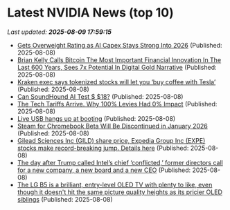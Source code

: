 # Latest NVIDIA News (top 10)
_Last updated: **2025-08-09 17:59:15**_

- [Gets Overweight Rating as AI Capex Stays Strong Into 2026](https://biztoc.com/x/cd853fba3031c657) (Published: 2025-08-08)
- [Brian Kelly Calls Bitcoin The Most Important Financial Innovation In The Last 600 Years, Sees 7x Potential In Digital Gold Narrative](https://finance.yahoo.com/news/brian-kelly-calls-bitcoin-most-173103483.html) (Published: 2025-08-08)
- [Kraken exec says tokenized stocks will let you ‘buy coffee with Tesla’](https://www.thestreet.com/crypto/markets/kraken-exec-says-tokenized-stocks-will-let-you-buy-coffee-with-tesla) (Published: 2025-08-08)
- [Can SoundHound AI Test $ $18?](https://biztoc.com/x/01444c25e499ef5b) (Published: 2025-08-08)
- [The Tech Tariffs Arrive. Why 100% Levies Had 0% Impact](https://biztoc.com/x/4770bd389b7e2a0a) (Published: 2025-08-08)
- [Live USB hangs up at booting](https://askubuntu.com/questions/1554251/live-usb-hangs-up-at-booting) (Published: 2025-08-08)
- [Steam for Chromebook Beta Will Be Discontinued in January 2026](https://www.thurrott.com/games/324409/steam-for-chromebook-beta-will-be-discontinued-in-january-2026) (Published: 2025-08-08)
- [Gilead Sciences Inc (GILD) share price, Expedia Group Inc (EXPE) stocks make record-breaking jump. Details here](https://economictimes.indiatimes.com/news/international/us/gilead-sciences-inc-gild-share-price-expedia-group-inc-expe-stocks-make-record-breaking-jump-details-here/articleshow/123192890.cms) (Published: 2025-08-08)
- [The day after Trump called Intel’s chief ‘conflicted,’ former directors call for a new company, a new board and a new CEO](https://fortune.com/2025/08/08/intel-former-directors-call-for-new-ceo-board-manufacturing-spinoff/) (Published: 2025-08-08)
- [The LG B5 is a brilliant, entry-level OLED TV with plenty to like, even though it doesn't hit the same picture quality heights as its pricier OLED siblings](https://www.techradar.com/televisions/lg-b5-review) (Published: 2025-08-08)
